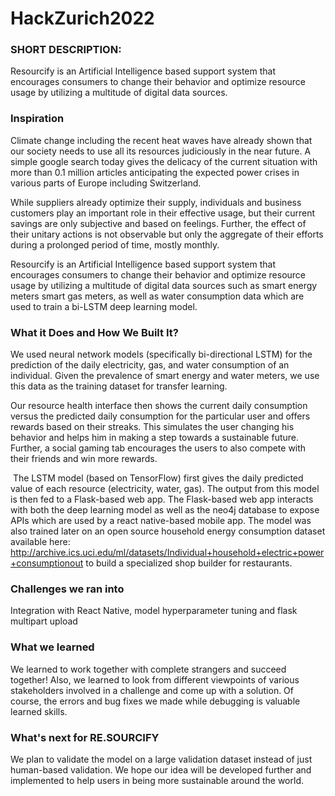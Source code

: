 # HackZurich2022
### SHORT DESCRIPTION:

Resourcify is an Artificial Intelligence based support system that encourages consumers to change their behavior and optimize resource usage by utilizing a multitude of digital data sources.

### Inspiration

Climate change including the recent heat waves have already shown that our society needs to use all its resources judiciously in the near future. A simple google search today gives the delicacy of the current situation with more than 0.1 million articles anticipating the expected power crises in various parts of Europe including Switzerland. 

While suppliers already optimize their supply, individuals and business customers play an important role in their effective usage, but their current savings are only subjective and based on feelings. Further, the effect of their unitary actions is not observable but only the aggregate of their efforts during a prolonged period of time, mostly monthly.

Resourcify is an Artificial Intelligence based support system that encourages consumers to change their behavior and optimize resource usage by utilizing a multitude of digital data sources such as smart energy meters smart gas meters, as well as water consumption data which are used to train a bi-LSTM deep learning model.

### What it Does and How We Built It?

We used neural network models (specifically bi-directional LSTM) for the prediction of the daily electricity, gas, and water consumption of an individual. Given the prevalence of smart energy and water meters, we use this data as the training dataset for transfer learning.

Our resource health interface then shows the current daily consumption versus the predicted daily consumption for the particular user and offers rewards based on their streaks. This simulates the user changing his behavior and helps him in making a step towards a sustainable future. Further, a social gaming tab encourages the users to also compete with their friends and win more rewards.

 The LSTM model (based on TensorFlow) first gives the daily predicted value of each resource (electricity, water, gas). The output from this model is then fed to a Flask-based web app. The Flask-based web app interacts with both the deep learning model as well as the neo4j database to expose APIs which are used by a react native-based mobile app. The model was also trained later on an open source household energy consumption dataset available here: http://archive.ics.uci.edu/ml/datasets/Individual+household+electric+power+consumptionout to build a specialized shop builder for restaurants.

### Challenges we ran into

Integration with React Native, model hyperparameter tuning and flask multipart upload

### What we learned

We learned to work together with complete strangers and succeed together! Also, we learned to look from different viewpoints of various stakeholders involved in a challenge and come up with a solution. Of course, the errors and bug fixes we made while debugging is valuable learned skills.

### What's next for RE.SOURCIFY

We plan to validate the model on a large validation dataset instead of just human-based validation. We hope our idea will be developed further and implemented to help users in being more sustainable around the world.

